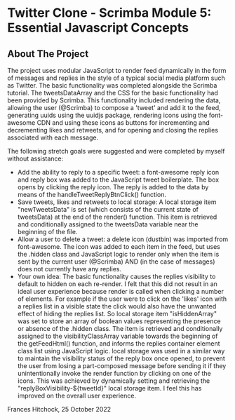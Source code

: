 # Twitter Clone - Scrimba Module 5: Essential Javascript Concepts 

## About The Project

The project uses modular JavaScript to render feed dynamically in the form of messages and replies in the style of a typical social media platform such as Twitter. The basic functionality was completed alongside the Scrimba tutorial. The tweetsDataArray and the CSS for the basic functionality had been provided by Scrimba. This functionality included rendering the data, allowing the user (@Scrimba) to compose a 'tweet' and add it to the feed, generating uuids using the uuidjs package, rendering icons using the font-awesome CDN and using these icons as buttons for incrementing and decrementing likes and retweets, and for opening and closing the replies associated with each message.

The following stretch goals were suggested and were completed by myself without assistance:

- Add the ability to reply to a specific tweet: a font-awesome reply icon and reply box was added to the JavaScript tweet boilerplate. The box opens by clicking the reply icon. The reply is added to the data by means of the handleTweetReplyBtnClick() function.
- Save tweets, likes and retweets to local storage: A local storage item "newTweetsData" is set (which consists of the current state of tweetsData) at the end of the render() function. This item is retrieved and conditionally assigned to the tweetsData variable near the beginning of the file. 
- Allow a user to delete a tweet: a delete icon (dustbin) was imported from font-awesome. The icon was added to each item in the feed, but uses the .hidden class and JavaScript logic to render only when the item is sent by the current user (@Scrimba) AND (in the case of messages) does not currently have any replies.
- Your own idea: The basic functionality causes the replies visibility to default to hidden on each re-render. I felt that this did not result in an ideal user experience because render is called when clicking a number of elements. For example if the user were to click on the 'likes' icon with a replies list in a visible state the click would also have the unwanted effect of hiding the replies list. So local storage item "isHiddenArray" was set to store an array of boolean values representing the presence or absence of the .hidden class. The item is retrieved and conditionally assigned to the visibilityClassArray variable towards the beginning of the getFeedHtml() function, and informs the replies container element class list using JavaScript logic. local storage was used in a similar way to maintain the visibility status of the reply box once opened, to prevent the user from losing a part-composed message before sending it if they unintentionally invoke the render function by clicking on one of the icons. This was achieved by dynamically setting and retrieving the "replyBoxVisibility-${tweetId}" local storage item. I feel this has improved on the overall user experience.

Frances Hitchock, 25 October 2022
